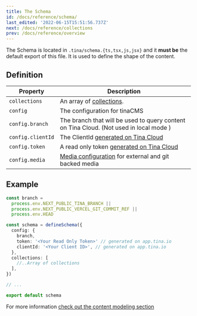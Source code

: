 ```yaml
---
title: The Schema
id: /docs/reference/schema/
last_edited: '2022-06-15T15:51:56.737Z'
next: /docs/reference/collections
prev: /docs/reference/overview
---
```


The Schema is located in `.tina/schema.{ts,tsx,js,jsx}` and it **must be** the default export of this file. It is used to define the shape of the content.

## Definition

| Property          | Description                                                                                        |
| ----------------- | -------------------------------------------------------------------------------------------------- |
| `collections`     | An array of [collections](/docs/reference/collections/).                                           |
| `config`          | The configuration for tinaCMS                                                                      |
| `config.branch`   | The branch that will be used to query content on Tina Cloud. (Not used in local mode )             |
| `config.clientId` | The ClientId [generated on Tina Cloud](/docs/tina-cloud/dashboard/)                                |
| `config.token`    | A read only token [generated on Tina Cloud](/docs/tina-cloud/dashboard/projects/#read-only-tokens) |
| `config.media`    | [Media configuration](/docs/reference/media/overview/) for external and git backed media           |

## Example

```ts
const branch =
  process.env.NEXT_PUBLIC_TINA_BRANCH ||
  process.env.NEXT_PUBLIC_VERCEL_GIT_COMMIT_REF ||
  process.env.HEAD

const schema = defineSchema({
  config: {
    branch,
    token: '<Your Read Only Token>' // generated on app.tina.io
    clientId: '<Your Client ID>', // generated on app.tina.io
  },
  collections: [
    //..Array of collections
  ],
})

// ...

export default schema
```

For more information [check out the content modeling section](/docs/schema/)
